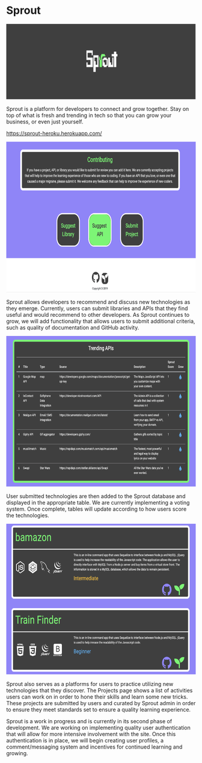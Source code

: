 

# Sprout

<img src="/images/SproutTitle1.png" width=1000px; height=200px;>

Sprout is a platform for developers to connect and grow together. Stay on top of what is fresh and trending in tech so that you can grow your business, or even just yourself.

https://sprout-heroku.herokuapp.com/

<img src="/images/SproutContribute.png" width=1000px; height=400px;>

Sprout allows developers to recommend and discuss new technologies as they emerge. Currently, users can submit libraries and APIs that they find useful and would recommend to other developers. As Sprout continues to grow, we will add functionality that allows users to submit additional criteria, such as quality of documentation and GitHub activity. 

<img src="/images/SproutTable.png" width=1000px; height=400px;>

User submitted technologies are then added to the Sprout database and displayed in the appropriate table. We are currently implementing a voting system. Once complete, tables will update according to how users score the technologies.

<img src="/images/SproutProjects.png" width=1000px; height=400px;> 

Sprout also serves as a platforms for users to practice utilizing new technologies that they discover. The Projects page shows a list of activities users can work on in order to hone their skills and learn some new tricks. These projects are submitted by users and curated by Sprout admin in order to ensure they meet standards set to ensure a quality learning experience.

Sprout is a work in progress and is currently in its second phase of development. We are working on implementing quality user authentication that will allow for more intensive involvement with the site. Once this authentication is in place, we will begin creating user profiles, a comment/messaging system and incentives for continued learning and growing. 

